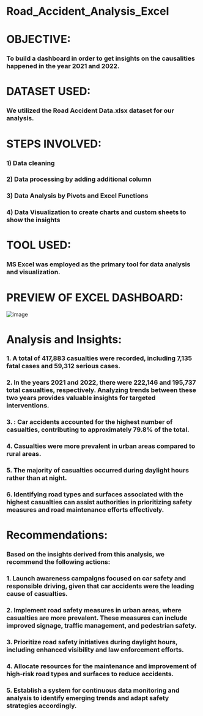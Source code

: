 # Road_Accident_Analysis_Excel
# OBJECTIVE:
### To build a dashboard in order to get insights on the causalities happened in the year 2021 and 2022.
# DATASET USED:
### We utilized the Road Accident Data.xlsx dataset for our analysis.
# STEPS INVOLVED:
### 1)	Data cleaning
### 2)	Data processing by adding additional column
### 3)	Data Analysis by Pivots and Excel Functions
### 4)	Data Visualization to create charts and custom sheets to show the insights
# TOOL USED:
### MS Excel was employed as the primary tool for data analysis and visualization.
# PREVIEW OF EXCEL DASHBOARD:
![image](https://github.com/Sahoo-Priyanka/Road_Accident_Analysis_Excel/assets/146854318/d7187159-a260-4feb-bdbb-38c0e10c01c4)

# Analysis and Insights:
### 1.	A total of 417,883 casualties were recorded, including 7,135 fatal cases and 59,312 serious cases.
### 2.	In the years 2021 and 2022, there were 222,146 and 195,737 total casualties, respectively. Analyzing trends between these two years provides valuable insights for targeted interventions.
### 3.	: Car accidents accounted for the highest number of casualties, contributing to approximately 79.8% of the total.
### 4.	Casualties were more prevalent in urban areas compared to rural areas.
### 5.	The majority of casualties occurred during daylight hours rather than at night.
### 6.	Identifying road types and surfaces associated with the highest casualties can assist authorities in prioritizing safety measures and road maintenance efforts effectively.

# Recommendations:
### Based on the insights derived from this analysis, we recommend the following actions:
### 1.	Launch awareness campaigns focused on car safety and responsible driving, given that car accidents were the leading cause of casualties.
### 2.	Implement road safety measures in urban areas, where casualties are more prevalent. These measures can include improved signage, traffic management, and pedestrian safety.
### 3.	Prioritize road safety initiatives during daylight hours, including enhanced visibility and law enforcement efforts.
### 4.	Allocate resources for the maintenance and improvement of high-risk road types and surfaces to reduce accidents.
### 5.	Establish a system for continuous data monitoring and analysis to identify emerging trends and adapt safety strategies accordingly.







 
